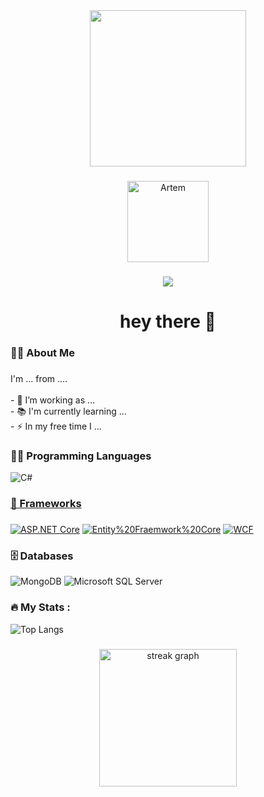 

<div align="center">
  <img src="https://github.com/user-attachments/assets/2852e7ca-d986-4635-98a2-ff95da70f35f" width="250">
</div>

###


<div align="center">
  <a href="https://t.me/artemK6484">
    <img src="https://img.shields.io/badge/-Artem-1C1C22?style=for-the-badge&logo=telegram" alt="Artem" width="130">
  </a>
</div>



###

<div align="center">

  <img src="https://profile-counter.glitch.me/Nutr1k/count.svg" />

</div>

###

<h1 align="center">hey there 👋</h1>

###

<h3 align="left">👩‍💻  About Me</h3>

###

<p align="left">I'm ... from ....<br><br>- 🔭 I’m working as ...<br>- 📚 I'm currently learning ...<br>- ⚡ In my free time I ...</p>

###

### 👨‍💻 Programming Languages

<p>   
    <a>
        <img alt="C#"
             src="https://img.shields.io/badge/C%23-239120?style=for-the-badge&logo=c-sharp&logoColor=white"/></a>
    <a href="#">
</p>



### 🧰 Frameworks

###

<div align="left">
    <a href="#">
        <img alt="ASP.NET Core"
             src="https://img.shields.io/badge/ASP.NET CORE-%23EE4C2C.svg?style=for-the-badge&logo=ASP.NET Core&logoColor=white"/></a>
    <a href="#">
        <img alt="Entity%20Fraemwork%20Core"
             src="https://img.shields.io/badge/Entity%20Fraemwork-092E20?style=for-the-badge&logo=Entity%20Fraemwork&logoColor=green"></a>
    <a href="#">
    <img alt="WCF"
         src="https://img.shields.io/badge/WCF-%230078D7.svg?style=for-the-badge&logo=&logoColor=white">
</a>
      
</div>

###

### 🗄️ Databases

<p>
    <a>
        <img alt="MongoDB"
             src="https://img.shields.io/badge/MongoDB-4EA94B?style=for-the-badge&logo=mongodb&logoColor=white"/></a>
    <a>
        <img alt="Microsoft SQL Server"
             src="https://img.shields.io/badge/MSSQL-CC2927?style=for-the-badge&logo=microsoft-sql-server&logoColor=white&logo=mysql&logoColor=white"/></a>
</p>

###




<h3 align="left">🔥 My Stats :</h3>

![Top Langs](https://github-readme-stats.vercel.app/api/top-langs/?username=Nutr1k&hide=javascript,css,scss,html&theme=tokyonight)

###

<div align="center">
  <img src="https://streak-stats.demolab.com?user=maurodesouza&locale=en&mode=daily&theme=dark&hide_border=false&border_radius=5&order=3" height="220" alt="streak graph"  />
</div>

###
